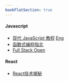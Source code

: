 ```yaml
---
bookFlatSection: true
---
```



#### Javascript
- [现代 JavaScript 教程](https://zh.javascript.info/) [Eng](https://javascript.info/)
- [函数式编程指北](https://llh911001.gitbooks.io/mostly-adequate-guide-chinese/content/)
- [Full Stack Open](https://fullstackopen.com/zh/)

#### React
- [React技术揭秘](https://react.iamkasong.com/)